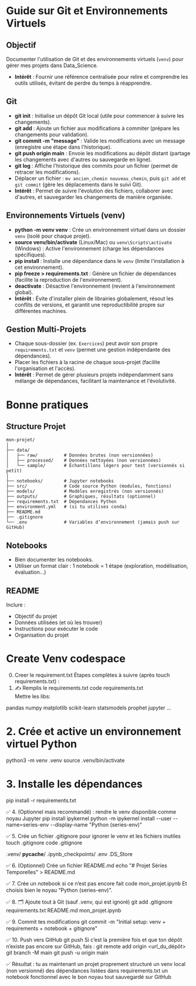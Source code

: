 # Guide sur Git et Environnements Virtuels

## Objectif
Documenter l'utilisation de Git et des environnements virtuels (`venv`) pour gérer mes projets dans Data_Science.
- **Intérêt** : Fournir une référence centralisée pour relire et comprendre les outils utilisés, évitant de perdre du temps à réapprendre.

## Git
- **git init** : Initialise un dépôt Git local (utile pour commencer à suivre les changements).
- **git add <fichier>** : Ajoute un fichier aux modifications à commiter (prépare les changements pour validation).
- **git commit -m "message"** : Valide les modifications avec un message (enregistre une étape dans l'historique).
- **git push origin main** : Envoie les modifications au dépôt distant (partage les changements avec d'autres ou sauvegarde en ligne).
- **git log <fichier>** : Affiche l'historique des commits pour un fichier (permet de retracer les modifications).
- Déplacer un fichier : `mv ancien_chemin nouveau_chemin`, puis `git add` et `git commit` (gère les déplacements dans le suivi Git).
- **Intérêt** : Permet de suivre l'évolution des fichiers, collaborer avec d'autres, et sauvegarder les changements de manière organisée.

## Environnements Virtuels (venv)
- **python -m venv venv** : Crée un environnement virtuel dans un dossier `venv` (isolé pour chaque projet).
- **source venv/bin/activate** (Linux/Mac) ou `venv\Scripts\activate` (Windows) : Active l'environnement (charge les dépendances spécifiques).
- **pip install <package>** : Installe une dépendance dans le `venv` (limite l'installation à cet environnement).
- **pip freeze > requirements.txt** : Génère un fichier de dépendances (facilite la reproduction de l'environnement).
- **deactivate** : Désactive l'environnement (revient à l'environnement global).
- **Intérêt** : Évite d'installer plein de librairies globalement, résout les conflits de versions, et garantit une reproductibilité propre sur différentes machines.

## Gestion Multi-Projets
- Chaque sous-dossier (ex. `Exercices`) peut avoir son propre `requirements.txt` et `venv` (permet une gestion indépendante des dépendances).
- Placer les fichiers à la racine de chaque sous-projet (facilite l'organisation et l'accès).
- **Intérêt** : Permet de gérer plusieurs projets indépendamment sans mélange de dépendances, facilitant la maintenance et l'évolutivité.

# Bonne pratiques 

## Structure Projet

```
mon-projet/
│
├── data/
│   ├── raw/          # Données brutes (non versionnées)
│   ├── processed/    # Données nettoyées (non versionnées)
│   └── sample/       # Échantillons légers pour test (versionnés si petit)
│
├── notebooks/        # Jupyter notebooks
├── src/              # Code source Python (modules, fonctions)
├── models/           # Modèles enregistrés (non versionnés)
├── outputs/          # Graphiques, résultats (optionnel)
├── requirements.txt  # Dépendances Python
├── environment.yml   # (si tu utilises conda)
├── README.md
├── .gitignore
└── .env              # Variables d’environnement (jamais push sur GitHub)
```

## Notebooks 
- Bien documenter les notebooks.
- Utiliser un format clair : 1 notebook = 1 étape (exploration, modélisation, évaluation…)

## README
Inclure :
- Objectif du projet
- Données utilisées (et où les trouver)
- Instructions pour exécuter le code
- Organisation du projet





# Create Venv codespace

0. Creer le requirement.txt 
Étapes complètes à suivre (après touch requirements.txt) :
1. ✍️ Remplis le requirements.txt
code requirements.txt  
Mettre les libs:

pandas
numpy
matplotlib
scikit-learn
statsmodels
prophet
jupyter
...


# 2. Crée et active un environnement virtuel Python
python3 -m venv .venv
source .venv/bin/activate

# 3. Installe les dépendances
pip install -r requirements.txt

✅ 4. (Optionnel mais recommandé) : rendre le venv disponible comme noyau Jupyter
pip install ipykernel
python -m ipykernel install --user --name=series-env --display-name "Python (series-env)"

✅ 5. Crée un fichier .gitignore pour ignorer le venv et les fichiers inutiles
touch .gitignore
code .gitignore

.venv/
__pycache__/
.ipynb_checkpoints/
.env
.DS_Store

✅ 6. (Optionnel) Crée un fichier README.md
echo "# Projet Séries Temporelles" > README.md

✅ 7. Crée un notebook si ce n’est pas encore fait
code mon_projet.ipynb
Et choisis bien le noyau "Python (series-env)".

✅ 8. 🗂️ Ajoute tout à Git (sauf .venv, qui est ignoré)
git add .gitignore requirements.txt README.md mon_projet.ipynb

✅ 9. Commit tes modifications
git commit -m "Initial setup: venv + requirements + notebook + gitignore"

✅ 10. Push vers GitHub
git push
Si c’est la première fois et que ton dépôt n’existe pas encore sur GitHub, fais :
git remote add origin <url_du_dépôt>
git branch -M main
git push -u origin main

✅ Résultat : tu as maintenant
un projet proprement structuré
un venv local (non versionné)
des dépendances listées dans requirements.txt
un notebook fonctionnel avec le bon noyau
tout sauvegardé sur GitHub




